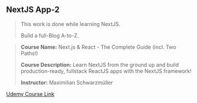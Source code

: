 
## NextJS App-2

> This work is done while learning NextJS.
> 
> Build a full-Blog A-to-Z.


> **Course Name:**  Next.js & React - The Complete Guide (incl. Two Paths!)
> 
> **Course Description:**  Learn NextJS from the ground up and build production-ready, fullstack ReactJS apps with the NextJS framework!
> 
> **Instructor:**  Maximilian Schwarzmüller


[Udemy Course Link](https://www.udemy.com/course/nextjs-react-the-complete-guide/)

